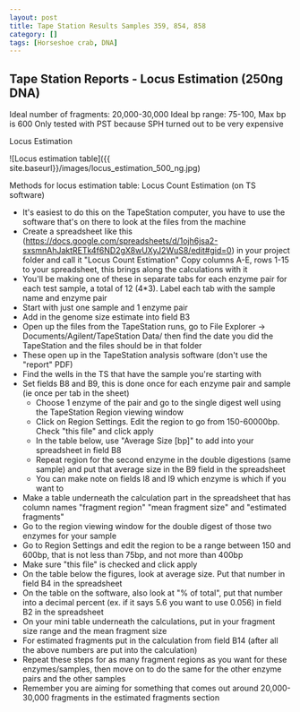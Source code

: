 ```yaml
---
layout: post
title: Tape Station Results Samples 359, 854, 858
category: []
tags: [Horseshoe crab, DNA]
---
```

## Tape Station Reports - Locus Estimation (250ng DNA)

Ideal number of fragments: 20,000-30,000
Ideal bp range: 75-100, Max bp is 600
Only tested with PST because SPH turned out to be very expensive

Locus Estimation

![Locus estimation table]({{ site.baseurl}}/images/locus_estimation_500_ng.jpg)

Methods for locus estimation table:
Locus Count Estimation (on TS software)

* It's easiest to do this on the TapeStation computer, you have to use the software that's on there to look at the files from the machine
* Create a spreadsheet like this (https://docs.google.com/spreadsheets/d/1ojh6jsa2-sxsmnAhJaktRETk4f6ND2gX8wUXyJ2WuS8/edit#gid=0) in your project folder and call it "Locus Count Estimation" Copy columns A-E, rows 1-15 to your spreadsheet, this brings along the calculations with it
* You'll be making one of these in separate tabs for each enzyme pair for each test sample, a total of 12 (4*3). Label each tab with the sample name and enzyme pair
* Start with just one sample and 1 enzyme pair
* Add in the genome size estimate into field B3
* Open up the files from the TapeStation runs, go to File Explorer -> Documents/Agilent/TapeStation Data/ then find the date you did the TapeStation and the files should be in that folder
* These open up in the TapeStation analysis software (don't use the "report" PDF)
* Find the wells in the TS that have the sample you're starting with
* Set fields B8 and B9, this is done once for each enzyme pair and sample (ie once per tab in the sheet)
    * Choose 1 enzyme of the pair and go to the single digest well using the TapeStation Region viewing window
    * Click on Region Settings. Edit the region to go from 150-60000bp. Check "this file" and click apply
    * In the table below, use "Average Size [bp]" to add into your spreadsheet in field B8
    * Repeat region for the second enzyme in the double digestions (same sample) and put that average size in the B9 field in the spreadsheet
    * You can make note on fields I8 and I9 which enzyme is which if you want to
* Make a table underneath the calculation part in the spreadsheet that has column names "fragment region" "mean fragment size" and "estimated fragments"
* Go to the region viewing window for the double digest of those two enzymes for your sample
* Go to Region Settings and edit the region to be a range between 150 and 600bp, that is not less than 75bp, and not more than 400bp
* Make sure "this file" is checked and click apply
* On the table below the figures, look at average size. Put that number in field B4 in the spreadsheet
* On the table on the software, also look at "% of total", put that number into a decimal percent (ex. if it says 5.6 you want to use 0.056) in field B2 in the spreadsheet
* On your mini table underneath the calculations, put in your fragment size range and the mean fragment size
* For estimated fragments put in the calculation from field B14 (after all the above numbers are put into the calculation)
* Repeat these steps for as many fragment regions as you want for these enzymes/samples, then move on to do the same for the other enzyme pairs and the other samples
* Remember you are aiming for something that comes out around 20,000-30,000 fragments in the estimated fragments section
